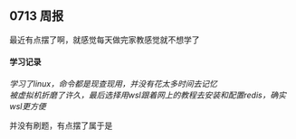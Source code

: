 ## 0713 周报
最近有点摆了啊，就感觉每天做完家教感觉就不想学了
#### 学习记录
*学习了linux，命令都是现查现用，并没有花太多时间去记忆*  
*被虚拟机折磨了许久，最后选择用wsl跟着网上的教程去安装和配置redis，确实wsl更方便*

并没有刷题，有点摆了属于是

